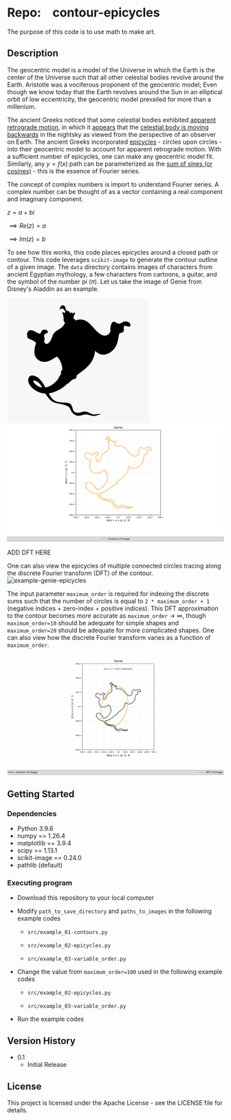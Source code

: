 # Repo:    contour-epicycles

The purpose of this code is to use math to make art. 

## Description

The geocentric model is a model of the Universe in which the Earth is the center of the Universe such that all other celestial bodies revolve around the Earth. Aristotle was a vociferous proponent of the geocentric model; Even though we know today that the Earth revolves around the Sun in an elliptical orbit of low eccentricity, the geocentric model prevailed for more than a millenium. 

The ancient Greeks noticed that some celestial bodies exhibited [apparent retrograde motion](https://en.wikipedia.org/wiki/Apparent_retrograde_motion), in which it [appears]((https://upload.wikimedia.org/wikipedia/commons/7/70/Apparent_retrograde_motion_of_Mars_in_2003.gif)) that the [celestial body is moving backwards](https://upload.wikimedia.org/wikipedia/commons/f/f0/The_astronomical_explanation_for_Mercury_retrograde.webm) in the nightsky as viewed from the perspective of an observer on Earth. The ancient Greeks incorporated [epicycles](https://upload.wikimedia.org/wikipedia/commons/f/fb/Epicycle_and_deferent.svg) - circles upon circles - into their geocentric model to account for apparent retrograde motion. With a sufficient number of epicycles, one can make any geocentric model fit. Similarly, any $y=f(x)$ path can be parameterized as the [sum of sines (or cosines)](https://upload.wikimedia.org/wikipedia/commons/thumb/2/2b/Fourier_series_and_transform.gif/640px-Fourier_series_and_transform.gif) - this is the essence of Fourier series. 

The concept of complex numbers is import to understand Fourier series. A complex number can be thought of as a vector containing a real component and imaginary component.

$z = a + bi$

  $\implies Re(z) = a$
  
  $\implies Im(z) = b$





To see how this works, this code places epicycles around a closed path or contour. This code leverages `scikit-image` to generate the contour outline of a given image. The `data` directory contains images of characters from ancient Egyptian mythology, a few characters from cartoons, a guitar, and the symbol of the number pi ($\pi$). Let us take the image of Genie from Disney's Aladdin as an example.


<img title="" src="data/genie.png" alt="example-original_genie_image" width="329" data-align="center">


<img title="" src="output/example_01-contours/genie-Contour.png" alt="example-genie_contour" data-align="center">


ADD DFT HERE


One can also view the epicycles of multiple connected circles tracing along the discrete Fourier transform (DFT) of the contour. 
![example-genie-epicycles](output/example_02-epicycles/genie-Epicycles.gif)

The input parameter `maximum_order` is required for indexing the discrete sums such that the number of circles is equal to `2 * maximum_order + 1` (negative indices + zero-index + positive indices). This DFT approximation to the contour becomes more accurate as `maximum_order` $\rightarrow$ $\infty$, though `maximum_order=10`  should be adequate for simple shapes and `maximum_order=20` should be adequate for more complicated shapes. One can also view how the discrete Fourier transform varies as a function of  `maximum_order`.
![example-genie_variable_order](output/example_03-variable_order/genie-VariableOrder.gif)

## Getting Started

### Dependencies

* Python 3.9.6
* numpy == 1.26.4
* matplotlib == 3.9.4
* scipy == 1.13.1
* scikit-image == 0.24.0
* pathlib (default)

### Executing program

* Download this repository to your local computer

* Modify `path_to_save_directory` and `paths_to_images` in  the following example codes
  
  * `src/example_01-contours.py`
  
  * `src/example_02-epicycles.py`
  
  * `src/example_03-variable_order.py`

* Change the value from `maximum_order=100` used  in the following example codes
  
  * `src/example_02-epicycles.py`
  
  * `src/example_03-variable_order.py`

* Run the example codes

## Version History

* 0.1
  * Initial Release

## License

This project is licensed under the Apache License - see the LICENSE file for details.
